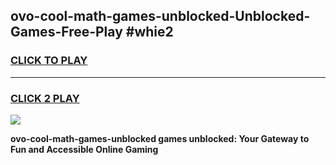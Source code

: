 
## ovo-cool-math-games-unblocked-Unblocked-Games-Free-Play #whie2
<h3>
<a href="https://us.freeplayer.one?title=ovo-cool-math-games-unblocked&ref=9M">CLICK TO PLAY</a></h3>
<hr>

<h3>
<a href="https://us.freeplayer.one?title=ovo-cool-math-games-unblocked&ref=9M">CLICK 2 PLAY</a>
  
</h3>

<a href="https://us.freeplayer.one?title=ovo-cool-math-games-unblocked&ref=9M"><img src="https://clearcache.store/games.png"></a>


**ovo-cool-math-games-unblocked games unblocked: Your Gateway to Fun and Accessible Online Gaming**
